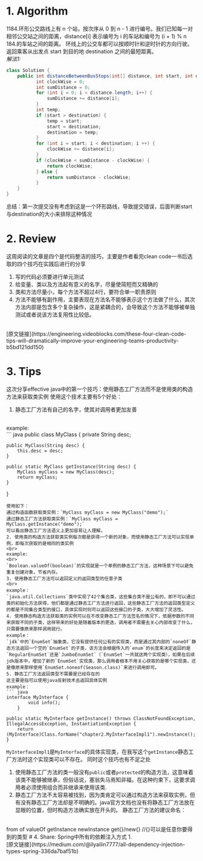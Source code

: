 # 1. Algorithm
1184.环形公交路线上有 n 个站，按次序从 0 到 n - 1 进行编号。我们已知每一对相邻公交站之间的距离，distance[i] 表示编号为 i 的车站和编号为 (i + 1) % n 184.的车站之间的距离。
环线上的公交车都可以按顺时针和逆时针的方向行驶。
返回乘客从出发点 start 到目的地 destination 之间的最短距离。<br>
*解法1:*
``` java
class Solution {
    public int distanceBetweenBusStops(int[] distance, int start, int destination) {
           int clockWise = 0;
           int sumDistance = 0;
           for (int i = 0; i < distance.length; i++) {
               sumDistance += distance[i];
           }
           int temp;
           if (start > destination) {
               temp = start;
               start = destination;
               destination = temp;
           }
           for (int i = start; i < destination; i ++) {
               clockWise += distance[i];
           }
           if (clockWise < sumDistance - clockWise) {
               return clockWise;
           } else {
               return sumDistance - clockWise;
           }            
    }
}
```
总结：第一次提交没有考虑到这是一个环形路线，导致提交错误，后面判断start与destination的大小来排除这种情况

# 2. Review
这周阅读的文章是四个是代码整洁的技巧，主要是作者看完clean code一书后选取的四个技巧在实践后进行的分享
1. 写的代码必须要进行单元测试
2. 给变量、类以及方法起有意义的名字，尽量使简短而又精确的
3. 类和方法尽量小，每个方法不超过4行，要符合单一职责原则
4. 方法不能够有副作用，主要表现在方法名不能够表示这个方法做了什么，其次方法内部是包含多个复杂操作，这是紧耦合的，会导致这个方法不能够被单独测试或者说该方法复用性比较低。
<br>
[原文链接](https://engineering.videoblocks.com/these-four-clean-code-tips-will-dramatically-improve-your-engineering-teams-productivity-b5bd121dd150)

# 3. Tips
这次分享effective java中的第一个技巧：使用静态工厂方法而不是使用类的构造方法来获取类实例
使用这个技术主要有5个好处：
1. 静态工厂方法有自己的名字，使其对调用者更加友善
<br>
example:
<br>
``` java
public class MyClass {
    private String desc;

    public MyClass(String desc) {
        this.desc = desc;
    }

    public static MyClass getInstance(String desc) {
        MyClass myClass = new MyClass(desc);
        return myClass;
    }
}
```
使用如下：
通过构造函数获取类实例：`MyClass myClass = new MyClass("demo");`
通过静态工厂方法获取类实例：`MyClass myClass = MyClass.getInstance("demo");`
可以看出静态工厂方法语义上更加容易让人理解。
2. 使用类的构造方法获取类实例每次都是获得一个新的对象，而使用静态工厂方法可以实现单例，即每次获取的是相同的类实例
<br>
example:
<br>
`Boolean.valueOf(boolean)`的实现就是一个单例的静态工厂方法，这种场景下可以避免重复创建对象，节省内存。
3. 使用静态工厂方法可以返回定义的返回类型的任意子类
<br>
example：
`java.util.Collections`类中实现了42个集合类，这些集合类不是公有的，即不可以通过类的初始化方法获得，他们都是通过静态工厂方法进行返回，这些静态工厂方法的返回类型定义的都是不同集合类型的接口，具体实现时则可以返回这些接口的子类，大大增加了灵活性。
4. 使用静态构造方法获取类的实例可以在不改变静态工厂方法签名的情况下，依据参数的不同来获取不同的子类，这样带来的好处是随着版本的更迭，调用者不需要去关心内部改变了什么，只需要像原来那样调用就行。
example：
`jdk`中的`EnumSet`抽象类，它没有提供任何公有的实现类，而是通过其内部的`noneOf`静态方法返回一个空的`EnumSet`的子类，该方法会根据传入的`enum`的长度来决定返回的是`RegularEnumSet`还是`JumboEnumSet`（`EnumSet`一共就这两个实现类），如果在后续jdk版本中，增加了新的`EnumSet`实现类，那么调用者根本不用关心获取的是哪个实现类，还是像原来那样使用`EnumSet.noneof(Season.class)`来进行调用即可。
5. 静态工厂方法返回类型不需要是已经存在的
这主要是指可以使用java反射技术去返回具体实例
example：
``` java
interface MyInterface {
        void info();
    }

public static MyInterface getInstance() throws ClassNotFoundException, IllegalAccessException, InstantiationException {
    return (MyInterface)Class.forName("chapter2.MyInterfaceImpl1").newInstance();
}
```
`MyInterfaceImpl1`是`MyInterface`的具体实现类，在我写这个`getInstance`静态工厂方法时这个实现类可以不存在。
同时这个技巧也有不足之处
1. 使用静态工厂方法的类一般没有`public`或者`protected`的构造方法，这意味着该类不能够被继承，但俗话说，塞翁失马焉知非福，在这种约束下，这要求调用者必须使用组合而非继承来使用该类.
2. 静态工厂方法不太容易被找到，因为类肯定可以通过构造方法来获取实例，但有没有静态工厂方法却是不明确的。java官方文档也没有将静态工厂方法放在显眼的位置，但时构造方法确实放在开头的。
静态工厂方法的建议命名：
<br>
from
of
valueOf
getInstance
newInstance
get{}/new{} //{}可以是任意你要得到的类型
# 4. Share:
Spring中所有的依赖注入方式
1.
<br>
[原文链接](https://medium.com/@ilyailin7777/all-dependency-injection-types-spring-336da7baf51b)
